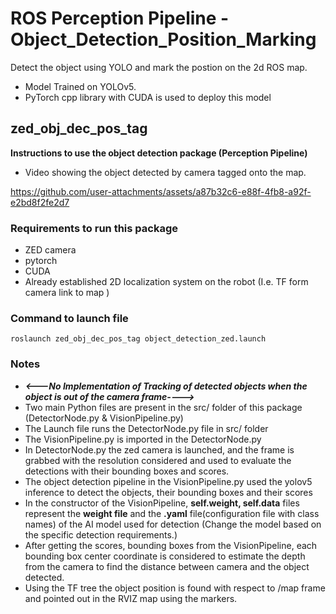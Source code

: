# ROS Perception Pipeline - Object_Detection_Position_Marking
Detect the object using YOLO and mark the postion on the 2d ROS map.
- Model Trained on YOLOv5.
- PyTorch cpp library with CUDA is used to deploy this model

## zed_obj_dec_pos_tag 
**Instructions to use the object detection package (Perception Pipeline)**

- Video showing the object detected by camera tagged onto the map.


https://github.com/user-attachments/assets/a87b32c6-e88f-4fb8-a92f-e2bd8f2fe2d7




### Requirements to run this package 
- ZED camera
- pytorch
- CUDA
- Already established 2D localization system on the robot (I.e. TF form camera link to map )

### Command to launch file
    roslaunch zed_obj_dec_pos_tag object_detection_zed.launch 
### Notes
  - ***<---No Implementation of Tracking of detected objects when the object is out of the camera frame---->***
  - Two main Python files are present in the src/ folder of this package (DetectorNode.py & VisionPipeline.py)
  - The Launch file runs the DetectorNode.py file in src/ folder
  - The VisionPipeline.py is imported in the DetectorNode.py
  - In DetectorNode.py the zed camera is launched, and the frame is grabbed with the resolution considered and used to evaluate the detections with their bounding boxes and scores.
  - The object detection pipeline in the VisionPipeline.py used the yolov5 inference to detect the objects, their bounding boxes and their scores 
  - In the constructor of the VisionPipeline, **self.weight, self.data** files represent the **weight file** and the **.yaml** file(configuration file with class names) of the AI model used for detection (Change the model based on the specific detection requirements.)
  - After getting the scores, bounding boxes from the VisionPipeline, each bounding box center coordinate is considered to estimate the depth from the camera to find the distance between camera and the object detected.
  - Using the TF tree the object position is found with respect to /map frame and pointed out in the RVIZ map using the markers.
